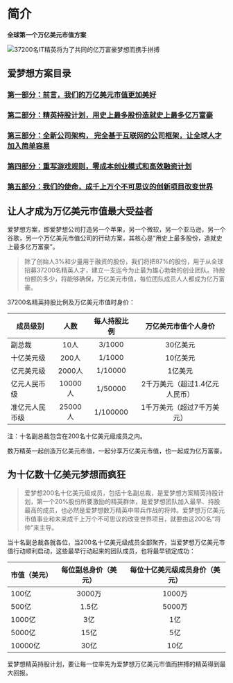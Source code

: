 # 简介

**全球第一个万亿美元市值方案**

![37200名IT精英将为了共同的亿万富豪梦想而携手拼搏](https://gblobscdn.gitbook.com/assets%2F-MBZN1x8F8KZbGhD4Paj%2F-MFBGssTTBGzJv1i1uyQ%2F-MFBKErpMnsirebyvaBM%2Fteam-600.jpg?alt=media&token=d89f0bc8-0978-428c-a6f7-3e1626af2498)

## 爱梦想方案目录

### [第一部分：前言，我们的万亿美元市值更加美好]()

### [第二部分：精英持股计划，用史上最多股份造就史上最多亿万富豪]()

### [第三部分：全新公司架构， 完全基于互联网的公司框架，让全球人才加入简单容易]()

### [第四部分：重写游戏规则，零成本创业模式和高效融资计划]()

### [第五部分：我们的使命，成千上万个不可思议的创新项目改变世界]()


## 让人才成为万亿美元市值最大受益者

爱梦想方案，即爱梦想公司打造另一个苹果，另一个微软，另一个亚马逊，另一个谷歌，另一个万亿美元市值公司的行动方案，其核心是“用史上最多股份，造就史上最多亿万富豪”。

>除了创始人3%和少量用于融资的股份，我们将把87%的股份，用于从全球招募37200名精英人才，建立一支迄今为止最为雄心勃勃的创业团队。持股份额的多少，将能够确保，万亿美元市值，每位团队成员人人都成为亿万富豪。

37200名精英持股比例及万亿美元市值时身价：

成员级别|人数|每人持股比例|万亿美元市值个人身价
---|:---:|:---:|:---:
副总裁|10人|3/1000|30亿美元
十亿美元级|200人|1/1000|10亿美元
亿元美元级|2000人|1/10000|1亿美元
亿元人民币级|10000人|1/50000|2千万美元（超过1.4亿元人民币）
准亿元人民币级|25000人|1/100000|1千万美元（超过7千万美元）

注：十名副总裁包含在200名十亿美元级成员之内。

数万精英一起创造万亿美元市值，一起分享万亿美元市值，也一起成为亿万富豪。

## 为十亿数十亿美元梦想而疯狂

>爱梦想200名十亿美元级成员，包括十名副总裁，是爱梦想方案精英持股计划，第一个20%股份所要激励的精英群体，是爱梦想团队加入最早、持股最高的成员，也必然是爱梦想数万精英中带兵作战的将帅。爱梦想万亿美元市值事业和未来成千上万个不可思议的改变世界项目，就要由这200名“将帅”来主导。

当十名副总裁各就各位，当200名十亿美元级成员全部聚齐，当爱梦想万亿美元市值行动顺利启动，这些最早行动起来的团队成员，也将最早锁定成功：

市值（美元）|每位副总身价（美元）|每位十亿美元级成员身价（美元）
---|:---:|:---:
100亿|3000万|1000万
500亿|1.5亿|5000万
1000亿|3亿|1亿
5000亿|15亿|5亿
10000亿|30亿|10亿

爱梦想精英持股计划，要让每一位率先为爱梦想万亿美元市值而拼搏的精英得到最大回报。



